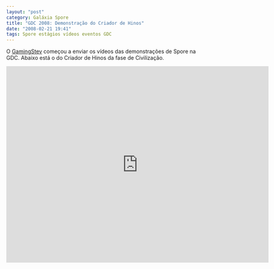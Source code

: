 ```yaml
---
layout: "post"
category: Galáxia Spore
title: "GDC 2008: Demonstração do Criador de Hinos"
date: "2008-02-21 19:41"
tags: Spore estágios vídeos eventos GDC
---
```

O [GamingStev](http://www.gamingsteve.com/archives/spore/) começou a enviar os vídeos das demonstrações de Spore na GDC. Abaixo está o do Criador de Hinos da fase de Civilização.

<iframe width="695" height="521" src="https://www.youtube-nocookie.com/embed/GHCRzAcGS0Y" frameborder="0" allow="accelerometer; autoplay; encrypted-media; gyroscope; picture-in-picture" allowfullscreen></iframe>
